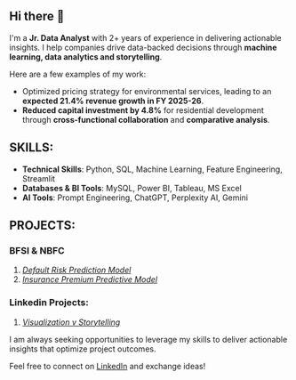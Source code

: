 ## Hi there 👋

I'm a **Jr. Data Analyst** with 2+ years of experience in delivering actionable insights. I help companies drive data-backed decisions through **machine learning, data analytics and storytelling**.

Here are a few examples of my work:

- Optimized pricing strategy for environmental services, leading to an **expected 21.4% revenue growth in FY 2025-26**.
- **Reduced capital investment by 4.8%** for residential development through **cross-functional collaboration** and **comparative analysis**.

## SKILLS:

- **Technical Skills**: Python, SQL, Machine Learning, Feature Engineering, Streamlit
- **Databases & BI Tools**: MySQL, Power BI, Tableau, MS Excel
- **AI Tools**: Prompt Engineering, ChatGPT, Perplexity AI, Gemini 

## PROJECTS:
### BFSI & NBFC
1. [_Default Risk Prediction Model_](https://github.com/gaurav-patil-git/02_Credit_Risk_Prediction_Model)
2. [_Insurance Premium Predictive Model_](https://github.com/gaurav-patil-git/01_Insurance_Premium_Prediction_Model)

### Linkedin Projects:
1. [_Visualization v Storytelling_](https://github.com/gaurav-patil-git/03_Trend_Analysis)

I am always seeking opportunities to leverage my skills to deliver actionable insights that optimize project outcomes.

Feel free to connect on [LinkedIn](https://www.linkedin.com/in/gaurav-patil-in/) and exchange ideas!

